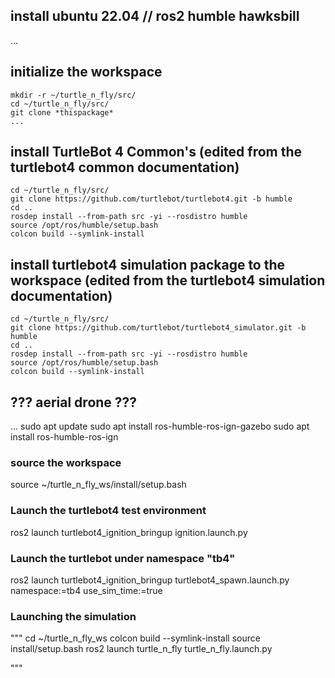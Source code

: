 ## install ubuntu 22.04 // ros2 humble hawksbill
...




## initialize the workspace
```
mkdir -r ~/turtle_n_fly/src/
cd ~/turtle_n_fly/src/
git clone *thispackage*
...
```

## install TurtleBot 4 Common's (edited from the turtlebot4 common documentation)
```
cd ~/turtle_n_fly/src/
git clone https://github.com/turtlebot/turtlebot4.git -b humble
cd ..
rosdep install --from-path src -yi --rosdistro humble
source /opt/ros/humble/setup.bash
colcon build --symlink-install
```

## install turtlebot4 simulation package to the workspace (edited from the turtlebot4 simulation documentation)
```
cd ~/turtle_n_fly/src/
git clone https://github.com/turtlebot/turtlebot4_simulator.git -b humble
cd ..
rosdep install --from-path src -yi --rosdistro humble
source /opt/ros/humble/setup.bash
colcon build --symlink-install
```

## ??? aerial drone ??? 
...
sudo apt update
sudo apt install ros-humble-ros-ign-gazebo
sudo apt install ros-humble-ros-ign



### source the workspace
source ~/turtle_n_fly_ws/install/setup.bash
### Launch the turtlebot4 test environment
ros2 launch turtlebot4_ignition_bringup ignition.launch.py 
### Launch the turtlebot under namespace "tb4"
ros2 launch turtlebot4_ignition_bringup turtlebot4_spawn.launch.py namespace:=tb4 use_sim_time:=true
### Launching the simulation
"""
cd ~/turtle_n_fly_ws
colcon build --symlink-install
source install/setup.bash
ros2 launch turtle_n_fly turtle_n_fly.launch.py

"""






